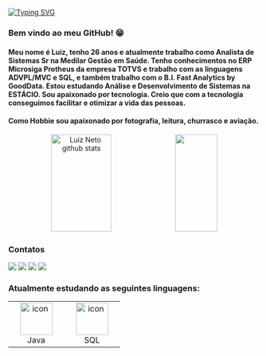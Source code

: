 [![Typing SVG](https://readme-typing-svg.herokuapp.com/?color=ffffff&size=35&center=true&vCenter=true&width=1000&lines=Oi,+Eu+sou+o+Luiz,bem+vindo+ao+meu+perfil!;Atualmente+trabalho+com+a+linguagem+ADVPL+e+SQL;:%29)](https://git.io/typing-svg)

### Bem vindo ao meu GitHub! :grin:
   
#### Meu nome é Luiz, tenho 26 anos e atualmente trabalho como Analista de Sistemas Sr na Medilar Gestão em Saúde. Tenho conhecimentos no ERP Microsiga Protheus da empresa TOTVS e trabalho com as linguagens ADVPL/MVC e SQL, e também trabalho com o B.I. Fast Analytics by GoodData. Estou estudando Análise e Desenvolvimento de Sistemas na ESTÁCIO. Sou apaixonado por tecnologia. Creio que com a tecnologia conseguimos facilitar e otimizar a vida das pessoas. 
#### Como Hobbie sou apaixonado por fotografia, leitura, churrasco e aviação. 

<div align="center">  
  <img width="49%" height="195px" src="https://github-readme-stats.vercel.app/api?username=lneto10&show_icons=true&count_private=true&hide_border=true&title_color=00bfbf&icon_color=00bfbf&text_color=c9d1d9&bg_color=0d1117" alt="Luiz Neto github stats" /> 
  <img width="41%" height="195px" src="https://github-readme-stats.vercel.app/api/top-langs/?username=lneto10&layout=compact&hide_border=true&title_color=00bfbf&text_color=00bfbf&bg_color=0d1117" />
</div>


### Contatos

[<img src = "https://img.shields.io/badge/-Instagram-%23E4405F?style=for-the-badge&logo=instagram&logoColor=white">](https://www.instagram.com/lneto10/)
[<img src = "https://img.shields.io/badge/-Instagram-%23E4405F?style=for-the-badge&logo=instagram&logoColor=white">](https://www.instagram.com/luiznetofotografia/)
<a href = "mailto:luiznetodw@gmail.com"><img src="https://img.shields.io/badge/Gmail-D14836?style=for-the-badge&logo=gmail&logoColor=white" target="_blank"></a>
 <a id="linkedin" href="https://www.linkedin.com/in/luiz-neto-5a467b6a/">
    <img src="https://img.shields.io/badge/LinkedIn-0077B5?style=for-the-badge&logo=linkedin&logoColor=white"/>
</a>


### Atualmente estudando as seguintes linguagens:


<table align="center">

  <tr>
    <td align="center" width="96">
      <a href="#macropower-tech">
        <img src="https://techstack-generator.vercel.app/java-icon.svg" alt="icon" width="65" height="65" />
      </a>
      <br>Java
    </td>
    <td align="center" width="96">
        <img src="https://cdn-icons-png.flaticon.com/512/3161/3161133.png" alt="icon" width="65" height="65" />
      <br>SQL
    </td>
</tr>

</table>
  
